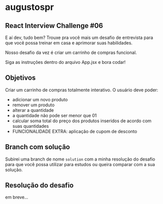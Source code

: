 # augustospr

## React Interview Challenge #06

E aí dev, tudo bem? Trouxe pra você mais um desafio de entrevista para que você possa treinar em casa e aprimorar suas habilidades.

Nosso desafio da vez é criar um carrinho de compras funcional.

Siga as instruções dentro do arquivo App.jsx e bora codar!

## Objetivos

Criar um carrinho de compras totalmente interativo. O usuário deve poder:

- adicionar um novo produto
- remover um produto
- alterar a quantidade
- a quantidade não pode ser menor que 01
- calcular soma total do preço dos produtos inseridos de acordo com suas quantidades
- FUNCIONALIDADE EXTRA: aplicação de cupom de desconto

## Branch com solução

Subirei uma branch de nome `solution` com a minha resolução do desafio para que você possa utilizar para estudos ou queira comparar com a sua solução.

## Resolução do desafio

em breve...
